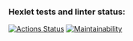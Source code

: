### Hexlet tests and linter status:
[![Actions Status](https://github.com/zenvener/python-project-lvl1/workflows/hexlet-check/badge.svg)](https://github.com/zenvener/python-project-lvl1/actions)
[![Maintainability](https://api.codeclimate.com/v1/badges/a99a88d28ad37a79dbf6/maintainability)](https://codeclimate.com/github/codeclimate/codeclimate/maintainabiluty)
